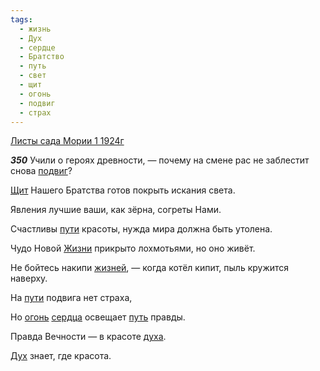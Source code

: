```yaml
---
tags:
  - жизнь
  - Дух
  - сердце
  - Братство
  - путь
  - свет
  - щит
  - огонь
  - подвиг
  - страх
---
```


[Листы сада Мории 1 1924г](https://127.0.0.1:4002/agni/1924)

___350___
Учили о героях древности, — почему на смене рас не заблестит снова [подвиг](../../../tags/#подвиг)?   

[Щит](../../../tags/#щит) Нашего Братства готов покрыть искания света.   

Явления лучшие ваши, как зёрна, согреты Нами.   

Счастливы [пути](../../../tags/#[путь](../../../tags/#путь)) красоты, нужда мира должна быть утолена.   

Чудо Новой [Жизни](../../../tags/#жизнь) прикрыто лохмотьями, но оно живёт.   

Не бойтесь накипи [жизней](../../../tags/#жизнь), — когда котёл кипит, пыль кружится наверху.   

На [пути](../../../tags/#[путь](../../../tags/#путь)) подвига нет страха,   

Но [огонь](../../../tags/#огонь) [сердца](../../../tags/#сердце) освещает [путь](../../../tags/#путь) правды.   

Правда Вечности — в красоте [духа](../../../tags/#[Дух](../../../tags/#Дух)).   

[Дух](../../../tags/#Дух) знает, где красота.   


